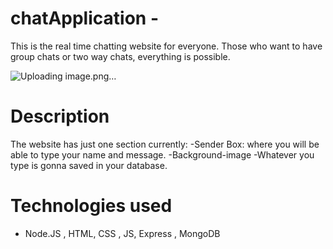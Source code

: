 # chatApplication - 
This is the real time chatting website for everyone. Those who want to have group chats or two way chats, everything is possible.

![Uploading image.png…]()

# Description
The website has just one section currently:
  -Sender Box: where you will be able to type your name and message.
  -Background-image
  -Whatever you type is gonna saved in your database.

# Technologies used
  - Node.JS , HTML, CSS , JS, Express , MongoDB 
 
